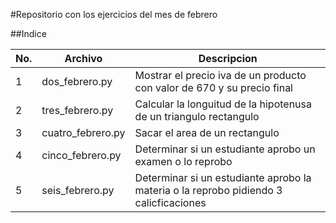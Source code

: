 #Repositorio con los ejercicios del mes de febrero

##Indice

|No.|Archivo|Descripcion|
|--|--|--|
|1|dos_febrero.py|Mostrar el precio iva de un producto con valor de 670 y su precio final|
|2|tres_febrero.py|Calcular la longuitud de la hipotenusa de un  triangulo rectangulo|
|3|cuatro_febrero.py|Sacar el area de un rectangulo|
|4|cinco_febrero.py|Determinar si un estudiante aprobo un examen o lo reprobo|
|5|seis_febrero.py| Determinar si un estudiante aprobo la materia o la reprobo pidiendo 3 calicficaciones|

